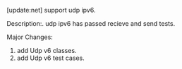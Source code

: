 [update:net] support udp ipv6.

Description:.
udp ipv6 has passed recieve and send tests.

Major Changes:
1. add Udp v6 classes.
2. add Udp v6 test cases.